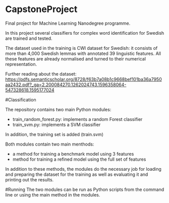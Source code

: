 # CapstoneProject
Final project for Machine Learning Nanodegree programme.

In this project several classifiers for complex word identification for Swedish are trained and tested.

The dataset used in the training is CWI dataset for Swedish: it consists of more than 4,000 Swedish lemmas with annotated 39 linguistic features. All these features are already normalised and turned to their numerical representation.

Further reading about the dataset: https://pdfs.semanticscholar.org/8728/f63b7a08b1c9668bef101ba36a7950aa2432.pdf?_ga=2.200084270.1262024743.1596358064-547328618.1595177024

#Classification 

The repository contains two main Python modules: 

- train_random_forest.py: implements a random Forest classifier
- train_svm.py: implements a SVM classifier

In addition, the training set is added (train.svm)

Both modules contain two main menthods:
- a method for training a benchmark model using 3 features
- method for training a refined model using the full set of features

In addition to these methods, the modules do the necessary job for loading and preparing the dataset for the training as well as evaluating it and printing out the results.

#Running
The two modules can be run as Python scripts from the command line or using the main method in the modules.



